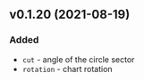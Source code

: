## v0.1.20 (2021-08-19)

### Added
- `cut` - angle of the circle sector
- `rotation` - chart rotation

